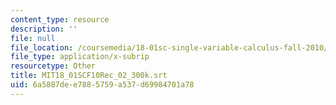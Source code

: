 ```yaml
---
content_type: resource
description: ''
file: null
file_location: /coursemedia/18-01sc-single-variable-calculus-fall-2010/6a5887dee7885759a537d69984701a78_MIT18_01SCF10Rec_02_300k.vtt
file_type: application/x-subrip
resourcetype: Other
title: MIT18_01SCF10Rec_02_300k.srt
uid: 6a5887de-e788-5759-a537-d69984701a78
---
```

